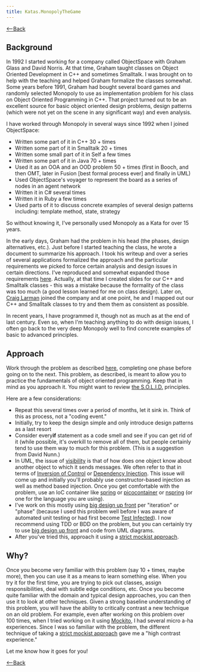 ```yaml
---
title: Katas.MonopolyTheGame
---
```

[<--Back](Katas)

## Background
In 1992 I started working for a company called ObjectSpace with Graham Glass and David Norris. At that time, Graham taught classes on Object Oriented Development in C++ and sometimes Smalltalk. I was brought on to help with the teaching and helped Graham formalize the classes somewhat. Some years before 1991, Graham had bought several board games and randomly selected Monopoly to use as implementation problem for his class on Object Oriented Programming in C++. That project turned out to be an excellent source for basic object oriented design problems, design patterns (which were not yet on the scene in any significant way) and even analysis.

I have worked through Monopoly in several ways since 1992 when I joined ObjectSpace:
* Written some part of it in C++ 30 + times
* Written some part of it in Smalltalk 20 + times
* Written some small part of it in Self a few times
* Written some part of it in Java 70 + times
* Used it as an OOA and an OOD problem 50 + times (first in Booch, and then OMT, later in Fusion [best formal process ever] and finally in UML)
* Used ObjectSpace's voyager to represent the board as a series of nodes in an agent network
* Written it in C# several times
* Written it in Ruby a few times
* Used parts of it to discuss concrete examples of several design patterns including: template method, state, strategy

So without knowing it, I've personally used Monopoly as a Kata for over 15 years. 

In the early days, Graham had the problem in his head (the phases, design alternatives, etc.). Just before I started teaching the class, he wrote a document to summarize his approach. I took his writeup and over a series of several applications formalized the approach and the particular requirements we picked to force certain analysis and design issues in certain directions. I've reproduced and somewhat expanded those requirements [here](Monopoly). Actually, at that time I created slides for our C++ and Smalltalk classes - this was a mistake because the formality of the class was too much (a good lesson learned for me on class design). Later on, [Craig Larman](http://www.craiglarman.com/) joined the company and at one point, he and I mapped out our C++ and Smalltalk classes to try and them them as consistent as possible.

In recent years, I have programmed it, though not as much as at the end of last century. Even so, when I'm teaching anything to do with design issues, I often go back to the very deep Monopoly well to find concrete examples of basic to advanced principles.

## Approach
Work through the problem as described [here](Monopoly), completing one phase before going on to the next. This problem, as described, is meant to allow you to practice the fundamentals of object oriented programming. Keep that in mind as you approach it. You might want to review [the S.O.L.I.D.](http://butunclebob.com/ArticleS.UncleBob.PrinciplesOfOod) principles.

Here are a few considerations:
* Repeat this several times over a period of months, let it sink in. Think of this as process, not a "coding event."
* Initially, try to keep the design simple and only introduce design patterns as a last resort
* Consider every**if** statement as a code smell and see if you can get rid of it (while possible, it's overkill to remove all of them, but people certainly tend to use them way to much for this problem. (This is a suggestion from David Nunn.)
* In UML, the issue of [visibility](http://www.comptechdoc.org/independent/uml/begin/umlvisibility.html) is that of how does one object know about another object to which it sends messages. We often refer to that in terms of [Inversion of Control](http://en.wikipedia.org/wiki/Inversion_of_control) or [Dependency Injection](http://en.wikipedia.org/wiki/Dependency_injection). This issue will come up and initially you'll probably use constructor-based injection as well as method based injection. Once you get comfortable with the problem, use an IoC container like [spring](http://www.springsource.org/) or [picocontainer](http://www.picocontainer.org/) or [nspring](http://sourceforge.net/projects/nspring) (or one for the language you are using).
* I've work on this mostly using [big design up front](http://en.wikipedia.org/wiki/Big_Design_Up_Front) per "iteration" or "phase" (because I used this problem well before I was aware of automated unit testing or had first become [Test Infected](http://c2.com/cgi/wiki?TestInfected)). I now recommend using TDD or BDD on the problem, but you can certainly try to use [big design up front](http://en.wikipedia.org/wiki/Big_Design_Up_Front) and code from UML diagrams.
* After you've tried this, approach it using a [strict mockist approach](http://martinfowler.com/articles/mocksArentStubs.html#SoShouldIBeAClassicistOrAMockist).

## Why?
Once you become very familiar with this problem (say 10 + times, maybe more), then you can use it as a means to learn something else. When you try it for the first time, you are trying to pick out classes, assign responsibilities, deal with subtle edge conditions, etc. Once you become quite familiar with the domain and typical design approaches, you can then use it to look at other techniques. Given a strong baseline understanding of this problem, you will have the ability to critically contrast a new technique on an old problem. For example, even after working on this problem over 100 times, when I tried working on it using [Mockito](http://mockito.org/), I had several micro a-ha experiences. Since I was so familiar with the problem, the different technique of taking a [strict mockist approach](http://martinfowler.com/articles/mocksArentStubs.html#SoShouldIBeAClassicistOrAMockist) gave me a "high contrast experience."

Let me know how it goes for you!

[<--Back](Katas)